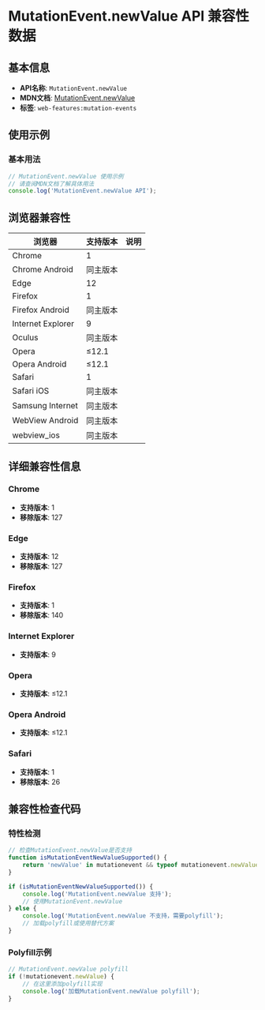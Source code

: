 # MutationEvent.newValue API 兼容性数据

## 基本信息

- **API名称**: `MutationEvent.newValue`
- **MDN文档**: [MutationEvent.newValue](https://developer.mozilla.org/docs/Web/API/MutationEvent/newValue)
- **标签**: `web-features:mutation-events`

## 使用示例

### 基本用法

```javascript
// MutationEvent.newValue 使用示例
// 请查阅MDN文档了解具体用法
console.log('MutationEvent.newValue API');
```

## 浏览器兼容性

| 浏览器 | 支持版本 | 说明 |
|--------|----------|------|
| Chrome | 1 |  |
| Chrome Android | 同主版本 |  |
| Edge | 12 |  |
| Firefox | 1 |  |
| Firefox Android | 同主版本 |  |
| Internet Explorer | 9 |  |
| Oculus | 同主版本 |  |
| Opera | ≤12.1 |  |
| Opera Android | ≤12.1 |  |
| Safari | 1 |  |
| Safari iOS | 同主版本 |  |
| Samsung Internet | 同主版本 |  |
| WebView Android | 同主版本 |  |
| webview_ios | 同主版本 |  |

## 详细兼容性信息

### Chrome

- **支持版本**: 1
- **移除版本**: 127

### Edge

- **支持版本**: 12
- **移除版本**: 127

### Firefox

- **支持版本**: 1
- **移除版本**: 140

### Internet Explorer

- **支持版本**: 9

### Opera

- **支持版本**: ≤12.1

### Opera Android

- **支持版本**: ≤12.1

### Safari

- **支持版本**: 1
- **移除版本**: 26

## 兼容性检查代码

### 特性检测

```javascript
// 检查MutationEvent.newValue是否支持
function isMutationEventNewValueSupported() {
    return 'newValue' in mutationevent && typeof mutationevent.newValue === 'function';
}

if (isMutationEventNewValueSupported()) {
    console.log('MutationEvent.newValue 支持');
    // 使用MutationEvent.newValue
} else {
    console.log('MutationEvent.newValue 不支持，需要polyfill');
    // 加载polyfill或使用替代方案
}
```

### Polyfill示例

```javascript
// MutationEvent.newValue polyfill
if (!mutationevent.newValue) {
    // 在这里添加polyfill实现
    console.log('加载MutationEvent.newValue polyfill');
}
```

